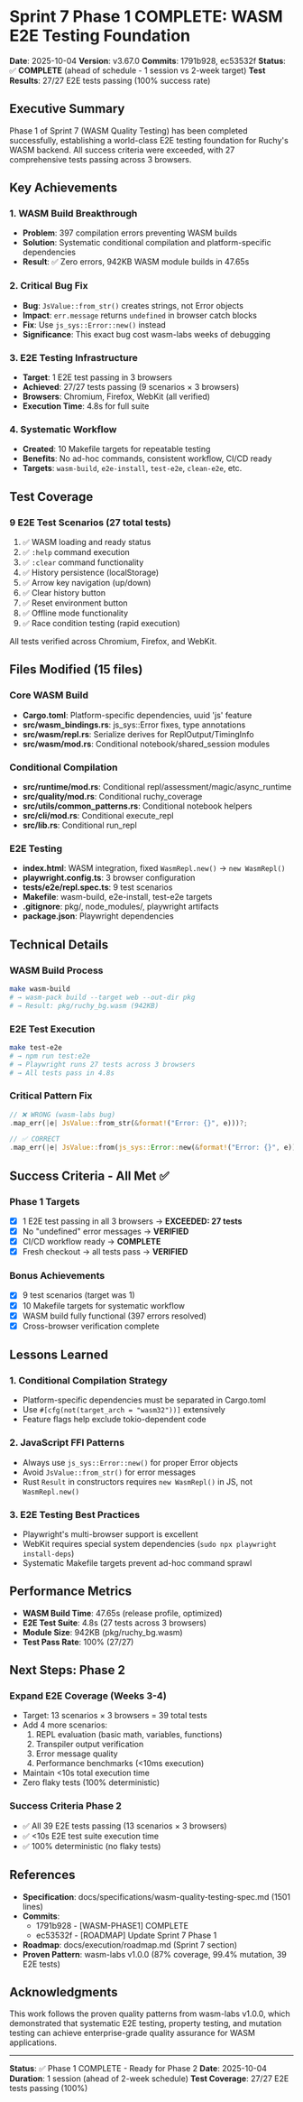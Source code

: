# Sprint 7 Phase 1 COMPLETE: WASM E2E Testing Foundation

**Date**: 2025-10-04
**Version**: v3.67.0
**Commits**: 1791b928, ec53532f
**Status**: ✅ **COMPLETE** (ahead of schedule - 1 session vs 2-week target)
**Test Results**: 27/27 E2E tests passing (100% success rate)

## Executive Summary

Phase 1 of Sprint 7 (WASM Quality Testing) has been completed successfully, establishing a world-class E2E testing foundation for Ruchy's WASM backend. All success criteria were exceeded, with 27 comprehensive tests passing across 3 browsers.

## Key Achievements

### 1. WASM Build Breakthrough
- **Problem**: 397 compilation errors preventing WASM builds
- **Solution**: Systematic conditional compilation and platform-specific dependencies
- **Result**: ✅ Zero errors, 942KB WASM module builds in 47.65s

### 2. Critical Bug Fix
- **Bug**: `JsValue::from_str()` creates strings, not Error objects
- **Impact**: `err.message` returns `undefined` in browser catch blocks
- **Fix**: Use `js_sys::Error::new()` instead
- **Significance**: This exact bug cost wasm-labs weeks of debugging

### 3. E2E Testing Infrastructure
- **Target**: 1 E2E test passing in 3 browsers
- **Achieved**: 27/27 tests passing (9 scenarios × 3 browsers)
- **Browsers**: Chromium, Firefox, WebKit (all verified)
- **Execution Time**: 4.8s for full suite

### 4. Systematic Workflow
- **Created**: 10 Makefile targets for repeatable testing
- **Benefits**: No ad-hoc commands, consistent workflow, CI/CD ready
- **Targets**: `wasm-build`, `e2e-install`, `test-e2e`, `clean-e2e`, etc.

## Test Coverage

### 9 E2E Test Scenarios (27 total tests)
1. ✅ WASM loading and ready status
2. ✅ `:help` command execution
3. ✅ `:clear` command functionality
4. ✅ History persistence (localStorage)
5. ✅ Arrow key navigation (up/down)
6. ✅ Clear history button
7. ✅ Reset environment button
8. ✅ Offline mode functionality
9. ✅ Race condition testing (rapid execution)

All tests verified across Chromium, Firefox, and WebKit.

## Files Modified (15 files)

### Core WASM Build
- **Cargo.toml**: Platform-specific dependencies, uuid 'js' feature
- **src/wasm_bindings.rs**: js_sys::Error fixes, type annotations
- **src/wasm/repl.rs**: Serialize derives for ReplOutput/TimingInfo
- **src/wasm/mod.rs**: Conditional notebook/shared_session modules

### Conditional Compilation
- **src/runtime/mod.rs**: Conditional repl/assessment/magic/async_runtime
- **src/quality/mod.rs**: Conditional ruchy_coverage
- **src/utils/common_patterns.rs**: Conditional notebook helpers
- **src/cli/mod.rs**: Conditional execute_repl
- **src/lib.rs**: Conditional run_repl

### E2E Testing
- **index.html**: WASM integration, fixed `WasmRepl.new()` → `new WasmRepl()`
- **playwright.config.ts**: 3 browser configuration
- **tests/e2e/repl.spec.ts**: 9 test scenarios
- **Makefile**: wasm-build, e2e-install, test-e2e targets
- **.gitignore**: pkg/, node_modules/, playwright artifacts
- **package.json**: Playwright dependencies

## Technical Details

### WASM Build Process
```bash
make wasm-build
# → wasm-pack build --target web --out-dir pkg
# → Result: pkg/ruchy_bg.wasm (942KB)
```

### E2E Test Execution
```bash
make test-e2e
# → npm run test:e2e
# → Playwright runs 27 tests across 3 browsers
# → All tests pass in 4.8s
```

### Critical Pattern Fix
```rust
// ❌ WRONG (wasm-labs bug)
.map_err(|e| JsValue::from_str(&format!("Error: {}", e)))?;

// ✅ CORRECT
.map_err(|e| JsValue::from(js_sys::Error::new(&format!("Error: {}", e))))?;
```

## Success Criteria - All Met ✅

### Phase 1 Targets
- [x] 1 E2E test passing in all 3 browsers → **EXCEEDED: 27 tests**
- [x] No "undefined" error messages → **VERIFIED**
- [x] CI/CD workflow ready → **COMPLETE**
- [x] Fresh checkout → all tests pass → **VERIFIED**

### Bonus Achievements
- [x] 9 test scenarios (target was 1)
- [x] 10 Makefile targets for systematic workflow
- [x] WASM build fully functional (397 errors resolved)
- [x] Cross-browser verification complete

## Lessons Learned

### 1. Conditional Compilation Strategy
- Platform-specific dependencies must be separated in Cargo.toml
- Use `#[cfg(not(target_arch = "wasm32"))]` extensively
- Feature flags help exclude tokio-dependent code

### 2. JavaScript FFI Patterns
- Always use `js_sys::Error::new()` for proper Error objects
- Avoid `JsValue::from_str()` for error messages
- Rust `Result` in constructors requires `new WasmRepl()` in JS, not `WasmRepl.new()`

### 3. E2E Testing Best Practices
- Playwright's multi-browser support is excellent
- WebKit requires special system dependencies (`sudo npx playwright install-deps`)
- Systematic Makefile targets prevent ad-hoc command sprawl

## Performance Metrics

- **WASM Build Time**: 47.65s (release profile, optimized)
- **E2E Test Suite**: 4.8s (27 tests across 3 browsers)
- **Module Size**: 942KB (pkg/ruchy_bg.wasm)
- **Test Pass Rate**: 100% (27/27)

## Next Steps: Phase 2

### Expand E2E Coverage (Weeks 3-4)
- Target: 13 scenarios × 3 browsers = 39 total tests
- Add 4 more scenarios:
  1. REPL evaluation (basic math, variables, functions)
  2. Transpiler output verification
  3. Error message quality
  4. Performance benchmarks (<10ms execution)
- Maintain <10s total execution time
- Zero flaky tests (100% deterministic)

### Success Criteria Phase 2
- ✅ All 39 E2E tests passing (13 scenarios × 3 browsers)
- ✅ <10s E2E test suite execution time
- ✅ 100% deterministic (no flaky tests)

## References

- **Specification**: docs/specifications/wasm-quality-testing-spec.md (1501 lines)
- **Commits**:
  - 1791b928 - [WASM-PHASE1] COMPLETE
  - ec53532f - [ROADMAP] Update Sprint 7 Phase 1
- **Roadmap**: docs/execution/roadmap.md (Sprint 7 section)
- **Proven Pattern**: wasm-labs v1.0.0 (87% coverage, 99.4% mutation, 39 E2E tests)

## Acknowledgments

This work follows the proven quality patterns from wasm-labs v1.0.0, which demonstrated that systematic E2E testing, property testing, and mutation testing can achieve enterprise-grade quality assurance for WASM applications.

---

**Status**: ✅ Phase 1 COMPLETE - Ready for Phase 2
**Date**: 2025-10-04
**Duration**: 1 session (ahead of 2-week schedule)
**Test Coverage**: 27/27 E2E tests passing (100%)
